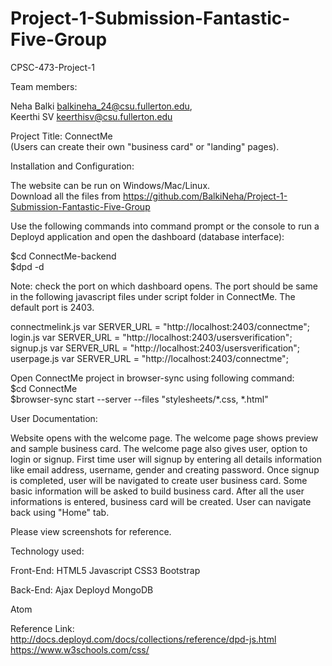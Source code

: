 # Project-1-Submission-Fantastic-Five-Group

CPSC-473-Project-1

Team members:

Neha Balki   balkineha_24@csu.fullerton.edu,                         
Keerthi SV   keerthisv@csu.fullerton.edu


Project Title: ConnectMe                                  
(Users can create their own "business card" or "landing" pages).

Installation and Configuration:

The website can be run on Windows/Mac/Linux.                      
Download all the files from https://github.com/BalkiNeha/Project-1-Submission-Fantastic-Five-Group

Use the following commands into command prompt or the console to run a Deployd application and open the dashboard (database interface):

$cd ConnectMe-backend                              
$dpd -d

Note: check the port on which dashboard opens. The port should be same in the following javascript files under script folder in ConnectMe. The default port is 2403.

connectmelink.js       var SERVER_URL = "http://localhost:2403/connectme";                       
login.js               var SERVER_URL = "http://localhost:2403/usersverification";         
signup.js              var SERVER_URL = "http://localhost:2403/usersverification";              
userpage.js            var SERVER_URL = "http://localhost:2403/connectme";                 

Open ConnectMe project in browser-sync using following command:                              
$cd ConnectMe                          
$browser-sync start --server --files "stylesheets/*.css, *.html"

User Documentation: 

Website opens with the welcome page. The welcome page shows preview and sample business card. The welcome page also gives user, option to login or signup. First time user will signup by entering all details information like email address, username, gender and creating password. Once signup is completed, user will be navigated to create user business card. Some basic information will be asked to build business card. After all the user informations is entered, business card will be created. User can navigate back using "Home" tab.

Please view screenshots for reference. 

Technology used:

Front-End: 
HTML5
Javascript
CSS3
Bootstrap 

Back-End:
Ajax
Deployd
MongoDB

Atom

Reference Link:                             
http://docs.deployd.com/docs/collections/reference/dpd-js.html                         
https://www.w3schools.com/css/

